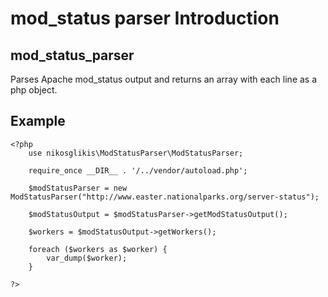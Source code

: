 mod_status parser Introduction
==============================

mod_status_parser
-----------------

Parses Apache mod_status output and returns an array with each line as a php object.

Example
--------

	<?php 
		use nikosglikis\ModStatusParser\ModStatusParser;

		require_once __DIR__ . '/../vendor/autoload.php';

		$modStatusParser = new ModStatusParser("http://www.easter.nationalparks.org/server-status");

		$modStatusOutput = $modStatusParser->getModStatusOutput();

		$workers = $modStatusOutput->getWorkers();

		foreach ($workers as $worker) {
			var_dump($worker);
		}

	?>
